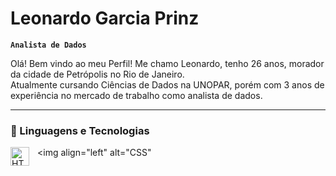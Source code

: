 # Leonardo Garcia Prinz

**`Analista de Dados`**

Olá! Bem vindo ao meu Perfil! Me chamo Leonardo, tenho 26 anos, morador da cidade de Petrópolis no Rio de Janeiro.  
Atualmente cursando Ciências de Dados na UNOPAR, porém com 3 anos de experiência no mercado de trabalho como analista de dados.

---

### 🤖 Linguagens e Tecnologias

<img 
    align="left" 
    alt="HTML"
    title="HTML" 
    width="30px" 
    style="padding-right: 10px;" 
    src="https://cdn.jsdelivr.net/gh/devicons/devicon@latest/icons/html5/html5-original.svg" 
/>
<img 
    align="left" 
    alt="CSS" 
